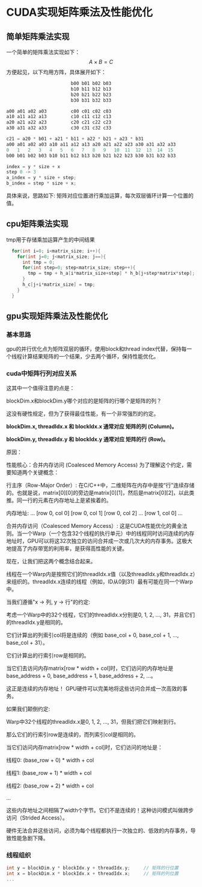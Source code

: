 # CUDA实现矩阵乘法及性能优化
## 简单矩阵乘法实现
一个简单的矩阵乘法实现如下：
$$
A \times B = C
$$
方便起见，以下均用方阵，具体展开如下：

```cpp
                        b00 b01 b02 b03
                        b10 b11 b12 b13
                        b20 b21 b22 b23
                        b30 b31 b32 b33

a00 a01 a02 a03         c00 c01 c02 c03
a10 a11 a12 a13         c10 c11 c12 c13    
a20 a21 a22 a23         c20 c21 c22 c23
a30 a31 a32 a33         c30 c31 c32 c33

c21 = a20 * b01 + a21 * b11 + a22 * b21 + a23 * b31
a00 a01 a02 a03 a10 a11 a12 a13 a20 a21 a22 a23 a30 a31 a32 a33
0   1   2   3   4   5   6   7   8   9   10  11  12  13  14  15
b00 b01 b02 b03 b10 b11 b12 b13 b20 b21 b22 b23 b30 b31 b32 b33

index = y * size + x
step 0 -> 3
a_index = y * size + step;
b_index = step * size + x;
```

具体来说，思路如下: 矩阵对应位置进行乘加运算，每次双层循环计算一个位置的值。

## cpu矩阵乘法实现

tmp用于存储乘加运算产生的中间结果

```cpp
  for(int i=0; i<matrix_size; i++){
    for(int j=0; j<matrix_size; j==){
      int tmp = 0;
      for(int step=0; step<matrix_size; step++){
        tmp = tmp + h_a[i*matrix_size+step] * h_b[j+step*matrix*step];
      }
      h_c[j+i*matrix_size] = tmp;
    }
  }
```

## gpu实现矩阵乘法及性能优化

### 基本思路

gpu的并行优化点为矩阵双层的循环，使用block和thread index代替，保持每一个线程计算结果矩阵的一个结果，少去两个循环，保持性能优化。

### cuda中矩阵行列对应关系

这其中一个值得注意的点是：

blockDim.x和blockDim.y哪个对应的是矩阵的行哪个是矩阵的列？

这没有硬性规定，但为了获得最佳性能，有一个非常强烈的约定。

**blockDim.x, threadIdx.x 和 blockIdx.x 通常对应 矩阵的列 (Column)。**

**blockDim.y, threadIdx.y 和 blockIdx.y 通常对应 矩阵的行 (Row)。**

原因：

性能核心：合并内存访问 (Coalesced Memory Access)
为了理解这个约定，需要知道两个关键概念：

行主序（Row-Major Order）: 在C/C++中，二维矩阵在内存中是按“行”连续存储的。也就是说，matrix[0][0]的旁边是matrix[0][1]，然后是matrix[0][2]，以此类推。同一行的元素在内存地址上是紧挨着的。

内存地址: ... [row 0, col 0] [row 0, col 1] [row 0, col 2] ... [row 1, col 0] ...

合并内存访问（Coalesced Memory Access）: 这是CUDA性能优化的黄金法则。当一个Warp（一个包含32个线程的执行单元）中的线程同时访问连续的内存地址时，GPU可以将这32次独立的访问合并成一次或几次大的内存事务。这极大地提高了内存带宽的利用率，是获得高性能的关键。

现在，让我们把这两个概念结合起来。

线程在一个Warp内是按照它们的threadIdx.x值（以及threadIdx.y和threadIdx.z）来组织的。threadIdx.x连续的线程（例如，ID从0到31）最有可能在同一个Warp中。

当我们遵循"x -> 列, y -> 行"的约定:

考虑一个Warp中的32个线程，它们的threadIdx.x分别是0, 1, 2, ..., 31，并且它们的threadIdx.y是相同的。

它们计算出的列索引col将是连续的（例如 base_col + 0, base_col + 1, ..., base_col + 31）。

它们计算出的行索引row是相同的。

当它们去访问内存matrix[row * width + col]时，它们访问的内存地址是 base_address + 0, base_address + 1, base_address + 2, ...。

这正是连续的内存地址！ GPU硬件可以完美地将这些访问合并成一次高效的事务。

如果我们颠倒约定:

Warp中32个线程的threadIdx.x是0, 1, 2, ..., 31，但我们把它们映射到行。

那么它们的行索引row是连续的，而列索引col是相同的。

当它们访问内存matrix[row * width + col]时，它们访问的地址是：

线程0: (base_row + 0) * width + col

线程1: (base_row + 1) * width + col

线程2: (base_row + 2) * width + col

...

这些内存地址之间相隔了width个字节。它们不是连续的！这种访问模式叫做跨步访问（Strided Access）。

硬件无法合并这些访问，必须为每个线程都执行一次独立的、低效的内存事务，导致性能急剧下降。

### 线程组织

```cpp
int y = blockDim.y * blockIdx.y + threadIdx.y;     // 矩阵的行位置
int x = blockDim.x * blockIdx.x + threadIdx.x;     // 矩阵的列位置
...
```


